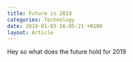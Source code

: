 ```yaml
---
title: Future in 2019
categories: Technology
date: 2019-01-03 16:05:21 +0100
layout: Article
---
```


Hey so what does the future hold for 2019
